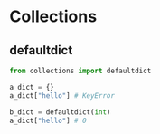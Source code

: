 
# Collections

## defaultdict
```python
from collections import defaultdict

a_dict = {}
a_dict["hello"] # KeyError

b_dict = defaultdict(int)
a_dict["hello"] # 0

```
